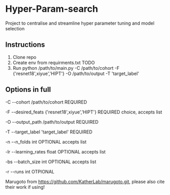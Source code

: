 # Hyper-Param-search
Project to centralise and streamline hyper parameter tuning and model selection


## Instructions
1. Clone repo
3. Create env from requirments.txt TODO
5. Run python /path/to/main.py -C /path/to/cohort -F {'resnet18',xiyue','HIPT'} -O /path/to/output -T 'target_label'

## Options in full
-C --cohort           /path/to/cohort             REQUIRED

-F --desired_feats    {'resnet18',xiyue','HIPT'}  REQUIRED choice, accepts list

-O --output_path      /path/to/output             REQUIRED

-T --target_label     'target_label'              REQUIRED

-n --n_folds          int                         OPTIONAL accepts list

-lr --learning_rates  float                       OPTIONAL accepts list

-bs --batch_size      int                         OPTIONAL accepts list

-r --runs             int                         OTPIONAL


Marugoto from https://github.com/KatherLab/marugoto.git, please also cite their work if using!
